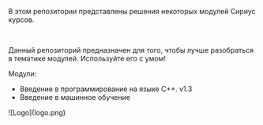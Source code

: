 В этом репозитории представлены решения некоторых модулей Сириус курсов.

<br>

Данный репозиторий предназначен для того, чтобы лучше разобраться в тематике модулей. Используйте его с умом!

Модули:
 - Введение в программирование на языке C++. v1.3
 - Введение в машинное обучение
 
<body topmargin="30">![Logo](logo.png)</body>
